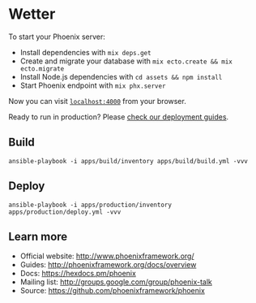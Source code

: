 # Wetter

To start your Phoenix server:

- Install dependencies with `mix deps.get`
- Create and migrate your database with `mix ecto.create && mix ecto.migrate`
- Install Node.js dependencies with `cd assets && npm install`
- Start Phoenix endpoint with `mix phx.server`

Now you can visit [`localhost:4000`](http://localhost:4000) from your browser.

Ready to run in production? Please [check our deployment guides](http://www.phoenixframework.org/docs/deployment).

## Build

`ansible-playbook -i apps/build/inventory apps/build/build.yml -vvv`

## Deploy

`ansible-playbook -i apps/production/inventory apps/production/deploy.yml -vvv`

## Learn more

- Official website: http://www.phoenixframework.org/
- Guides: http://phoenixframework.org/docs/overview
- Docs: https://hexdocs.pm/phoenix
- Mailing list: http://groups.google.com/group/phoenix-talk
- Source: https://github.com/phoenixframework/phoenix
